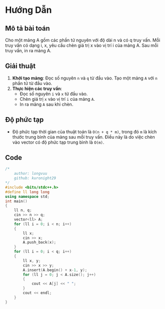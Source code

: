 # Hướng Dẫn 

## Mô tả bài toán
Cho một mảng A gồm các phần tử nguyên với độ dài n và có q truy vấn. Mỗi truy vấn có dạng i, x, yêu cầu chèn giá trị x vào vị trí i của mảng A. Sau mỗi truy vấn, in ra mảng A.

## Giải thuật

1. **Khởi tạo mảng**: Đọc số nguyên `n` và `q` từ đầu vào. Tạo một mảng `A` với `n` phần tử từ đầu vào.
2. **Thực hiện các truy vấn**:
    - Đọc số nguyên `i` và `x` từ đầu vào.
    - Chèn giá trị `x` vào vị trí `i` của mảng `A`.
    - In ra mảng `A` sau khi chèn.

## Độ phức tạp
- Độ phức tạp thời gian của thuật toán là `O(n + q * m)`, trong đó `m` là kích thước trung bình của mảng sau mỗi truy vấn. Điều này là do việc chèn vào vector có độ phức tạp trung bình là `O(m)`.

## Code
```cpp
/*
    author: longvuu
    github: kuronight29
*/
#include <bits/stdc++.h>
#define ll long long
using namespace std;
int main()
{
    ll n, q;
    cin >> n >> q;
    vector<ll> A;
    for (ll i = 0; i < n; i++)
    {
        ll x;
        cin >> x;
        A.push_back(x);
    }
    for (ll i = 0; i < q; i++)
    {
        ll x, y;
        cin >> x >> y;
        A.insert(A.begin() + x-1, y);
        for (ll j = 0; j < A.size(); j++)
        {
            cout << A[j] << " ";
        }
        cout << endl;
    }
}

```
